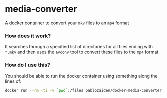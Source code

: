 # media-converter
A docker container to convert your `mkv` files to an `mp4` format

### How does it work?

It searches through a specified list of directories for all files ending with
`*.mkv` and then uses the `avconv` tool to convert these files to the `mp4`
format.

### How do I use this?

You should be able to run the docker container using something along the lines
of:

```bash
docker run --rm -ti -v `pwd`:/files pablozaiden/docker-media-converter
```
